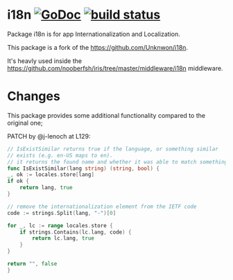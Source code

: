 i18n [![GoDoc](https://godoc.org/github.com/iris-contrib/i18n?status.svg)](https://godoc.org/github.com/iris-contrib/i18n)
[![build status](https://img.shields.io/travis/iris-contrib/i18n/master.svg?style=flat-square)](https://travis-ci.org/iris-contrib/i18n)
====

Package i18n is for app Internationalization and Localization.

This package is a fork of the https://github.com/Unknwon/i18n.

It's heavly used inside the https://github.com/nooberfsh/iris/tree/master/middleware/i18n middleware.

# Changes

This package provides some additional functionality compared to the original one;

PATCH by @j-lenoch at L129:

```go
// IsExistSimilar returns true if the language, or something similar
// exists (e.g. en-US maps to en).
// it returns the found name and whether it was able to match something.
func IsExistSimilar(lang string) (string, bool) {
_, ok := locales.store[lang]
if ok {
    return lang, true
}

// remove the internationalization element from the IETF code
code := strings.Split(lang, "-")[0]

for _, lc := range locales.store {
    if strings.Contains(lc.lang, code) {
        return lc.lang, true
    }
}

return "", false
}
```
